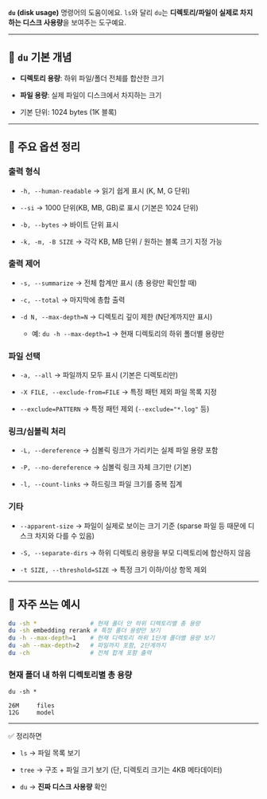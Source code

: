 
 **`du` (disk usage)** 명령어의 도움이에요. `ls`와 달리 `du`는 **디렉토리/파일이 실제로 차지하는 디스크 사용량**을 보여주는 도구예요.

---

## 📂 `du` 기본 개념

- **디렉토리 용량**: 하위 파일/폴더 전체를 합산한 크기
    
- **파일 용량**: 실제 파일이 디스크에서 차지하는 크기
    
- 기본 단위: 1024 bytes (1K 블록)
    

---

## 🔑 주요 옵션 정리

### 출력 형식

- `-h, --human-readable` → 읽기 쉽게 표시 (K, M, G 단위)
    
- `--si` → 1000 단위(KB, MB, GB)로 표시 (기본은 1024 단위)
    
- `-b, --bytes` → 바이트 단위 표시
    
- `-k, -m, -B SIZE` → 각각 KB, MB 단위 / 원하는 블록 크기 지정 가능
    

### 출력 제어

- `-s, --summarize` → 전체 합계만 표시 (총 용량만 확인할 때)
    
- `-c, --total` → 마지막에 총합 출력
    
- `-d N, --max-depth=N` → 디렉토리 깊이 제한 (N단계까지만 표시)
    
    - 예: `du -h --max-depth=1` → 현재 디렉토리의 하위 폴더별 용량만
        

### 파일 선택

- `-a, --all` → 파일까지 모두 표시 (기본은 디렉토리만)
    
- `-X FILE, --exclude-from=FILE` → 특정 패턴 제외 파일 목록 지정
    
- `--exclude=PATTERN` → 특정 패턴 제외 (`--exclude="*.log"` 등)
    

### 링크/심볼릭 처리

- `-L, --dereference` → 심볼릭 링크가 가리키는 실제 파일 용량 포함
    
- `-P, --no-dereference` → 심볼릭 링크 자체 크기만 (기본)
    
- `-l, --count-links` → 하드링크 파일 크기를 중복 집계
    

### 기타

- `--apparent-size` → 파일이 실제로 보이는 크기 기준 (sparse 파일 등 때문에 디스크 차지와 다를 수 있음)
    
- `-S, --separate-dirs` → 하위 디렉토리 용량을 부모 디렉토리에 합산하지 않음
    
- `-t SIZE, --threshold=SIZE` → 특정 크기 이하/이상 항목 제외
    

---

## 🌟 자주 쓰는 예시


```bash
du -sh *               # 현재 폴더 안 하위 디렉토리별 총 용량
du -sh embedding rerank # 특정 폴더 용량만 보기
du -h --max-depth=1    # 현재 디렉토리 하위 1단계 폴더별 용량 보기
du -ah --max-depth=2   # 파일까지 포함, 2단계까지
du -ch                 # 전체 합계 포함 출력
```

### 현재 폴더 내 하위 디렉토리별 총 용량
```shell
du -sh *
```
```
26M     files
12G     model
```

---

✅ 정리하면

- `ls` → 파일 목록 보기
    
- `tree` → 구조 + 파일 크기 보기 (단, 디렉토리 크기는 4KB 메타데이터)
    
- `du` → **진짜 디스크 사용량** 확인
    
